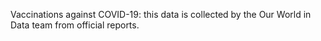 Vaccinations against COVID-19: this data is collected by the Our World in Data team from official reports.
